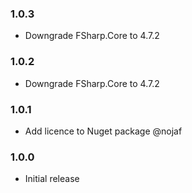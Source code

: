 ### 1.0.3

* Downgrade FSharp.Core to 4.7.2

### 1.0.2

* Downgrade FSharp.Core to 4.7.2

### 1.0.1

* Add licence to Nuget package @nojaf

### 1.0.0

* Initial release

